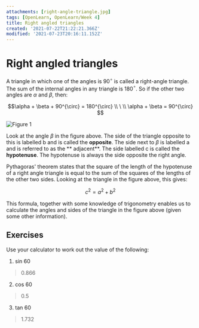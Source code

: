 ```yaml
---
attachments: [right-angle-triangle.jpg]
tags: [OpenLearn, OpenLearn/Week 4]
title: Right angled triangles
created: '2021-07-22T21:22:21.366Z'
modified: '2021-07-23T20:16:11.152Z'
---
```


# Right angled triangles

A triangle in which one of the angles is 90$^{\circ}$ is called a right-angle triangle. The sum of the internal angles in any triangle is 180$^{\circ}$. So if the other two angles are $\alpha$ and $\beta$, then:

$$\alpha + \beta + 90^{\circ} = 180^{\circ} \\ \ \\
\alpha + \beta = 90^{\circ}
$$

![Figure 1](@attachment/right-angle-triangle.jpg)

Look at the angle $\beta$ in the figure above. The side of the triangle opposite to this is labelled b and is called the **opposite**. The side next to $\beta$ is labelled a and is referred to as the ** adjacent**. The side labelled c is called the **hypotenuse**. The hypotenuse is always the side opposite the right angle.

Pythagoras' theorem states that the square of the length of the hypotenuse of a right angle triangle is equal to the sum of the squares of the lengths of the other two sides. Looking at the triangle in the figure above, this gives:

$$
c^2 = a^2 + b^2
$$

This formula, together with some knowledge of trigonometry enables us to calculate the angles and sides of the triangle in the figure above (given some other information).

## Exercises
Use your calculator to work out the value of the following:

1) sin 60
> 0.866

2) cos 60
> 0.5

3) tan 60
> 1.732
